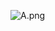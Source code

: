 ![A.png](https://github.com/Tan12d/Python_Turtle/assets/100254217/7f179802-91aa-4973-bb8c-6e7839735d7a)
